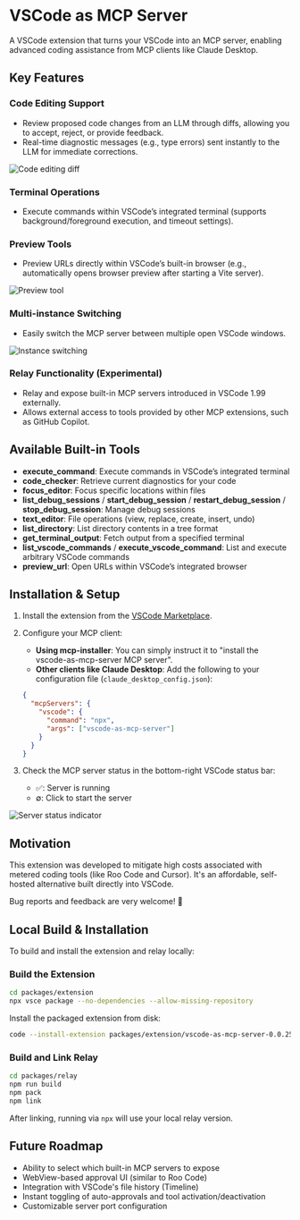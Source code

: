 # VSCode as MCP Server

A VSCode extension that turns your VSCode into an MCP server, enabling advanced coding assistance from MCP clients like Claude Desktop.

## Key Features

### Code Editing Support
- Review proposed code changes from an LLM through diffs, allowing you to accept, reject, or provide feedback.
- Real-time diagnostic messages (e.g., type errors) sent instantly to the LLM for immediate corrections.

![Code editing diff](https://storage.googleapis.com/zenn-user-upload/778b7e9ad8c4-20250407.gif)

### Terminal Operations
- Execute commands within VSCode’s integrated terminal (supports background/foreground execution, and timeout settings).

### Preview Tools
- Preview URLs directly within VSCode’s built-in browser (e.g., automatically opens browser preview after starting a Vite server).

![Preview tool](https://storage.googleapis.com/zenn-user-upload/8968c9ad3920-20250407.gif)

### Multi-instance Switching
- Easily switch the MCP server between multiple open VSCode windows.

![Instance switching](https://storage.googleapis.com/zenn-user-upload/0a2bc2bee634-20250407.gif)

### Relay Functionality (Experimental)
- Relay and expose built-in MCP servers introduced in VSCode 1.99 externally.
- Allows external access to tools provided by other MCP extensions, such as GitHub Copilot.

## Available Built-in Tools

- **execute_command**: Execute commands in VSCode’s integrated terminal
- **code_checker**: Retrieve current diagnostics for your code
- **focus_editor**: Focus specific locations within files
- **list_debug_sessions** / **start_debug_session** / **restart_debug_session** / **stop_debug_session**: Manage debug sessions
- **text_editor**: File operations (view, replace, create, insert, undo)
- **list_directory**: List directory contents in a tree format
- **get_terminal_output**: Fetch output from a specified terminal
- **list_vscode_commands** / **execute_vscode_command**: List and execute arbitrary VSCode commands
- **preview_url**: Open URLs within VSCode’s integrated browser

## Installation & Setup

1. Install the extension from the [VSCode Marketplace](https://marketplace.visualstudio.com/items?itemName=acomagu.vscode-as-mcp-server).

2. Configure your MCP client:

    - **Using mcp-installer**: You can simply instruct it to "install the vscode-as-mcp-server MCP server".
    - **Other clients like Claude Desktop**: Add the following to your configuration file (`claude_desktop_config.json`):

    ```json
    {
      "mcpServers": {
        "vscode": {
          "command": "npx",
          "args": ["vscode-as-mcp-server"]
        }
      }
    }
    ```

3. Check the MCP server status in the bottom-right VSCode status bar:

    - ✅: Server is running
    - ∅: Click to start the server

![Server status indicator](https://storage.googleapis.com/zenn-user-upload/321704116d4a-20250408.png)

## Motivation

This extension was developed to mitigate high costs associated with metered coding tools (like Roo Code and Cursor). It's an affordable, self-hosted alternative built directly into VSCode.

Bug reports and feedback are very welcome! 🙇

## Local Build & Installation

To build and install the extension and relay locally:

### Build the Extension

```bash
cd packages/extension
npx vsce package --no-dependencies --allow-missing-repository
```

Install the packaged extension from disk:

```bash
code --install-extension packages/extension/vscode-as-mcp-server-0.0.25.vsix
```

### Build and Link Relay

```bash
cd packages/relay
npm run build
npm pack
npm link
```

After linking, running via `npx` will use your local relay version.

## Future Roadmap

- Ability to select which built-in MCP servers to expose
- WebView-based approval UI (similar to Roo Code)
- Integration with VSCode's file history (Timeline)
- Instant toggling of auto-approvals and tool activation/deactivation
- Customizable server port configuration

